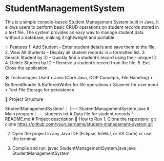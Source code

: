 # StudentManagementSystem
This is a simple console-based Student Management System built in Java.
It allows users to perform basic CRUD operations on student records stored in a text file.
The system provides an easy way to manage student data without a database, making it lightweight and portable.

✨ Features
	1.	Add Student – Enter student details and save them to the file.
	2.	View All Students – Display all student records in a formatted list.
	3.	Search Student by ID – Quickly find a student’s record using their unique ID.
	4.	Delete Student by ID – Remove a student’s record from the file.
	5.	Exit – Close the application.

🛠 Technologies Used
	•	Java (Core Java, OOP Concepts, File Handling)
	•	BufferedReader & BufferedWriter for file operations
	•	Scanner for user input
	•	Text File Storage for persistence

📂 Project Structure

StudentManagementSystem/
│
├── StudentManagementSystem.java   # Main program
├── students.txt                    # Data file for student records
└── README.md                       # Project description
🚀 How to Run
	1.	Clone the repository:
  git clone https://github.com/yourusername/student-management-system.git
 
 2.	Open the project in any Java IDE (Eclipse, IntelliJ, or VS Code) or use the terminal.
	
 3.	Compile and run:
 javac StudentManagementSystem.java
 java StudentManagementSystem
